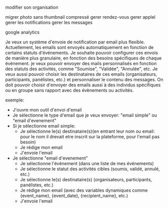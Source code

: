 modifier son organisation

migrer photo sans thumbnail compressé
gerer rendez-vous
gerer applel
gerer les notifications
gerer les messages

google analytics

Je veux un système d'envoie de notification par email plus flexible. Actuellement, les emails sont envoyés automatiquement en fonction de certains statuts d'événements. Je souhaite pouvoir configurer ces envois de manière plus granulaire, en fonction des besoins spécifiques de chaque événement. je veux pouvoir envoyer des mails personnalisés en fonction des statuts des activités, comme "Soumise", "Validée", "Annulée", etc. Je veux aussi pouvoir choisir les destinataires de ces emails (organisateurs, participants, panélistes, etc.) et personnaliser le contenu des messages.
On doit pouvoir choisir d'envoyer des emails aussi à des individus spécifiques ou en groupe sans rapport avec des évènements ou activités.

exemple:
- J'ouvre mon outil d'envoi d'email
- Je sélectionne le type d'email que je veux envoyer: "email simple" ou "email d'evenement"
- Si je sélectionne email simple:
  - Je sélectionne le(s) destinataire(s)(en entrant leur nom ou email: pour le nom il drevait etre inscrit sur la plateforme, pour l'email pas besoin)
  - Je rédige mon email
  - J'envoie l'email
- Je sélectionne "email d'evenement"
  - Je sélectionne l'événement (dans une liste de mes événements)
  - Je sélectionne le statut des activités cibles (soumis, validé, annulé, etc.)
  - Je sélectionne le(s) destinataire(s) (organisateurs, participants, panélistes, etc.)
  - Je rédige mon email (avec des variables dynamiques comme {event_name}, {event_date}, {recipient_name}, etc.)
  - J'envoie l'email
